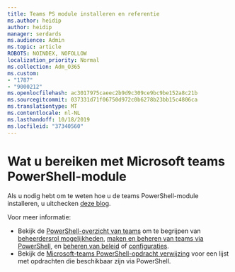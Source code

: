```yaml
---
title: Teams PS module installeren en referentie
ms.author: heidip
author: heidip
manager: serdards
ms.audience: Admin
ms.topic: article
ROBOTS: NOINDEX, NOFOLLOW
localization_priority: Normal
ms.collection: Adm_O365
ms.custom:
- "1787"
- "9000212"
ms.openlocfilehash: ac3017975caeec2b9d9c309ce9bc9be152a8c21b
ms.sourcegitcommit: 037331d71f06750d972c0b6278b23bb15c4806ca
ms.translationtype: MT
ms.contentlocale: nl-NL
ms.lasthandoff: 10/18/2019
ms.locfileid: "37340560"
---
```

# <a name="what-you-can-accomplish-with-microsoft-teams-powershell-module"></a>Wat u bereiken met Microsoft teams PowerShell-module

Als u nodig hebt om te weten hoe u de teams PowerShell-module installeren, u uitchecken [deze blog](https://blogs.technet.microsoft.com/skypehybridguy/2017/11/07/microsoft-teams-powershell-support/).

Voor meer informatie:

- Bekijk de [PowerShell-overzicht van teams](https://docs.microsoft.com/MicrosoftTeams/teams-powershell-overview) om te begrijpen van [beheerdersrol mogelijkheden](https://docs.microsoft.com/MicrosoftTeams/using-admin-roles), [maken en beheren van teams via PowerShell](https://docs.microsoft.com/MicrosoftTeams/teams-powershell-overview#creating-and-managing-teams-via-powershell), en [beheren van beleid](https://docs.microsoft.com/MicrosoftTeams/teams-powershell-overview#managing-policies-via-powershell) of [configuraties](https://docs.microsoft.com/MicrosoftTeams/teams-powershell-overview#managing-configurations-via-powershell). 
- Bekijk de [Microsoft-teams PowerShell-opdracht verwijzing](https://docs.microsoft.com/powershell/module/teams/?view=teams-ps) voor een lijst met opdrachten die beschikbaar zijn via PowerShell. 
